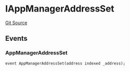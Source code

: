# IAppManagerAddressSet
[Git Source](https://github.com/thrackle-io/tron/blob/d6cc09e8b231cc94d92dd93b6d49fb2728ede233/src/common/IEvents.sol)


## Events
### AppManagerAddressSet

```solidity
event AppManagerAddressSet(address indexed _address);
```

